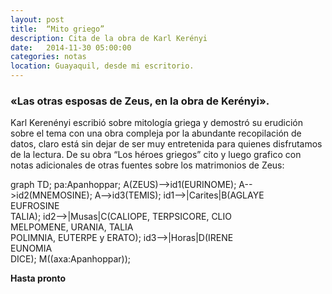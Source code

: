 ```yaml
---
layout: post
title:  “Mito griego”
description: Cita de la obra de Karl Kerényi
date:   2014-11-30 05:00:00
categories: notas
location: Guayaquil, desde mi escritorio.
---
```


### &laquo;Las otras esposas de Zeus, en la obra de Kerényi&raquo;.

Karl Kerenényi escribió sobre mitología griega y demostró su erudición sobre el tema con una obra compleja por la abundante recopilación de datos, claro está sin dejar de ser muy entretenida para quienes disfrutamos de la lectura. De su obra “Los héroes griegos” cito y luego grafico con notas adicionales de otras fuentes sobre los matrimonios de Zeus:


<section>
<div class="mermaid">
graph TD;  
	pa:Apanhoppar;  
	A(ZEUS)-->id1(EURINOME);  
    A-->id2(MNEMOSINE);  
    A-->id3(TEMIS);  
    id1-->|Carites|B(AGLAYE <br> EUFROSINE <br> TALIA);  
    id2-->|Musas|C(CALIOPE, TERPSICORE, CLIO <br> MELPOMENE, URANIA, TALIA <br> POLIMNIA, EUTERPE y ERATO);  
    id3-->|Horas|D(IRENE <br> EUNOMIA <br> DICE);  
    M((axa:Apanhoppar));
</div>
</section>

**Hasta pronto**
